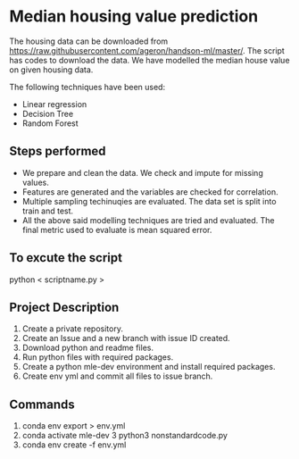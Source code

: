# Median housing value prediction

The housing data can be downloaded from https://raw.githubusercontent.com/ageron/handson-ml/master/. The script has codes to download the data. We have modelled the median house value on given housing data. 

The following techniques have been used: 

 - Linear regression
 - Decision Tree
 - Random Forest

## Steps performed
 - We prepare and clean the data. We check and impute for missing values.
 - Features are generated and the variables are checked for correlation.
 - Multiple sampling techinuqies are evaluated. The data set is split into train and test.
 - All the above said modelling techniques are tried and evaluated. The final metric used to evaluate is mean squared error.

## To excute the script
python < scriptname.py >

## Project Description
1. Create a private repository.
2. Create an Issue and a new branch with issue ID created.
3. Download python and readme files.
4. Run python files with required packages.
5. Create a python mle-dev environment and install required packages.
6. Create env yml and commit all files to issue branch.

## Commands
1. conda env export > env.yml
2. conda activate mle-dev
3  python3 nonstandardcode.py
4. conda env create -f env.yml
